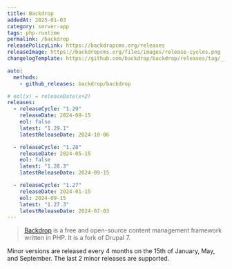```yaml
---
title: Backdrop
addedAt: 2025-01-03
category: server-app
tags: php-runtime
permalink: /backdrop
releasePolicyLink: https://backdropcms.org/releases
releaseImage: https://backdropcms.org/files/images/release-cycles.png
changelogTemplate: https://github.com/backdrop/backdrop/releases/tag/__LATEST__

auto:
  methods:
    - github_releases: backdrop/backdrop

# eol(x) = releaseDate(x+2)
releases:
  - releaseCycle: "1.29"
    releaseDate: 2024-09-15
    eol: false
    latest: "1.29.1"
    latestReleaseDate: 2024-10-06

  - releaseCycle: "1.28"
    releaseDate: 2024-05-15
    eol: false
    latest: "1.28.3"
    latestReleaseDate: 2024-09-15

  - releaseCycle: "1.27"
    releaseDate: 2024-01-15
    eol: 2024-09-15
    latest: "1.27.3"
    latestReleaseDate: 2024-07-03
---
```


> [Backdrop](https://backdropcms.org/) is a free and open-source content management framework written in PHP. It is a fork of Drupal 7.

Minor versions are released every 4 months on the 15th of January, May, and September.
The last 2 minor releases are supported.
